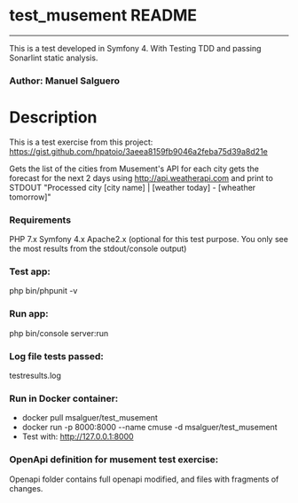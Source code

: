 # test_musement README 
---------------------
This is a test developed in Symfony 4. With Testing TDD and passing Sonarlint static analysis.

### Author: Manuel Salguero

# Description

This is a test exercise from this project:
https://gist.github.com/hpatoio/3aeea8159fb9046a2feba75d39a8d21e

Gets the list of the cities from Musement's API for each city gets the forecast for the next 2 days using http://api.weatherapi.com and print to STDOUT "Processed city [city name] | [weather today] - [wheather tomorrow]"

### Requirements

PHP 7.x
Symfony 4.x
Apache2.x (optional for this test purpose. You only see the most results from the stdout/console output)

### Test app:
php bin/phpunit -v

### Run app:
php bin/console server:run

### Log file tests passed:
testresults.log

### Run in Docker container:
*  docker pull msalguer/test_musement
* docker run -p 8000:8000 --name cmuse -d msalguer/test_musement
* Test with: http://127.0.0.1:8000

### OpenApi definition for musement test exercise:
Openapi folder contains full openapi modified, and files with fragments of changes.
